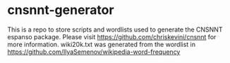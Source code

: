 # cnsnnt-generator
This is a repo to store scripts and wordlists used to generate the CNSNNT espanso package.
Please visit https://github.com/chriskevini/cnsnnt for more information.
wiki20k.txt was generated from the wordlist in https://github.com/IlyaSemenov/wikipedia-word-frequency
